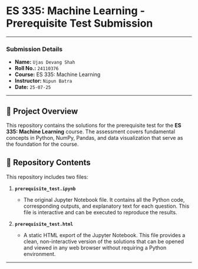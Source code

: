 # ES 335: Machine Learning - Prerequisite Test Submission

---

### **Submission Details**

* **Name:** `Ujas Devang Shah`
* **Roll No.:** `24110376`
* **Course:** ES 335: Machine Learning
* **Instructor:** `Nipun Batra`
* **Date:** `25-07-25`

---

## 📖 Project Overview

This repository contains the solutions for the prerequisite test for the **ES 335: Machine Learning** course. The assessment covers fundamental concepts in Python, NumPy, Pandas, and data visualization that serve as the foundation for the course.

## 📂 Repository Contents

This repository includes two files:

1.  **`prerequisite_test.ipynb`**
    * The original Jupyter Notebook file. It contains all the Python code, corresponding outputs, and explanatory text for each question. This file is interactive and can be executed to reproduce the results.

2.  **`prerequisite_test.html`**
    * A static HTML export of the Jupyter Notebook. This file provides a clean, non-interactive version of the solutions that can be opened and viewed in any web browser without requiring a Python environment.

---
